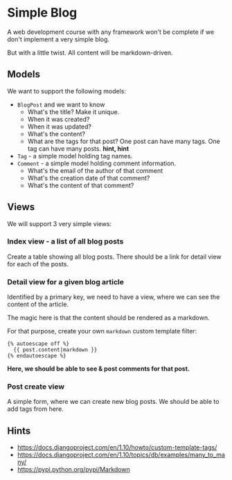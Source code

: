 # Simple Blog

A web development course with any framework won't be complete if we don't implement a very simple blog.

But with a little twist. All content will be markdown-driven.

## Models

We want to support the following models:

* `BlogPost` and we want to know
  * What's the title? Make it unique.
  * When it was created?
  * When it was updated?
  * What's the content?
  * What are the tags for that post? One post can have many tags. One tag can have many posts. **hint, hint**
* `Tag` - a simple model holding tag names.
* `Comment` - a simple model holding comment information.
  * What's the email of the author of that comment
  * What's the creation date of that comment?
  * What's the content of that comment?

## Views

We will support 3 very simple views:

### Index view - a list of all blog posts

Create a table showing all blog posts. There should be a link for detail view for each of the posts.

### Detail view for a given blog article

Identified by a primary key, we need to have a view, where we can see the content of the article.

The magic here is that the content should be rendered as a markdown.

For that purpose, create your own `markdown` custom template filter:

```
{% autoescape off %}
  {{ post.content|markdown }}
{% endautoescape %}
```

**Here, we should be able to see & post comments for that post.**

### Post create view

A simple form, where we can create new blog posts. We should be able to add tags from here.

## Hints

* <https://docs.djangoproject.com/en/1.10/howto/custom-template-tags/>
* <https://docs.djangoproject.com/en/1.10/topics/db/examples/many_to_many/>
* <https://pypi.python.org/pypi/Markdown>
